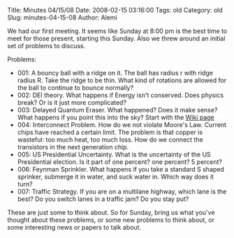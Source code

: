 Title: Minutes 04/15/08
Date: 2008-02-15 03:16:00
Tags: old
Category: old
Slug: minutes-04-15-08
Author: Alemi

We had our first meeting.  It seems like Sunday at 8:00 pm is the best time to meet for those present, starting this Sunday.  Also we threw around an initial set of problems to discuss.

Problems:
<ul><li> 001: A bouncy ball with a ridge on it.  The ball has radius r with ridge radius R.  Take the ridge to be thin.  What kind of rotations are allowed for the ball to continue to bounce normally?
</li><li> 002: DEI theory.  What happens if Energy isn't conserved.  Does physics break?  Or is it just more complicated?
</li><li> 003: Delayed Quantum Eraser.  What happened?  Does it make sense?  What happens if you point this into the sky?  Start with the <a href="http://en.wikipedia.org/wiki/Delayed_choice_quantum_eraser">Wiki page</a>
</li><li> 004:  Interconnect Problem.   How do we not violate Moore's Law.  Current chips have reached a certain limit.  The problem is that copper is wasteful:  too much heat, too much loss.  How do we connect the transistors in the next generation chip.
</li><li> 005: US Presidential Uncertainty.  What is the uncertainty of the US Presidential election.  Is it part of one percent? one percent?  5 percent?
</li><li> 006: Feynman Sprinkler.  What happens if you take a standard S shaped sprinker, submerge it in water, and suck water in.  Which way does it turn?
</li><li> 007: Traffic Strategy.  If you are on a multilane highway, which lane is the best?  Do you switch lanes in a traffic jam?  Do you stay put?
</li></ul>

These are just some to think about.  So for Sunday, bring us what you've thought about these problems, or some new problems to think about, or some interesting news or papers to talk about.
